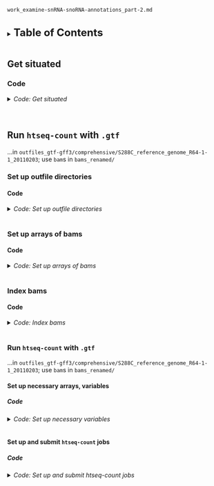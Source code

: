 
`work_examine-snRNA-snoRNA-annotations_part-2.md`
<br />
<br />

<details>
<summary><b><font size="+2">Table of Contents</font></b></summary>
<!-- MarkdownTOC -->

1. [Get situated](#get-situated)
    1. [Code](#code)
1. [Run `htseq-count` with `.gtf`](#run-htseq-count-with-gtf)
    1. [Set up outfile directories](#set-up-outfile-directories)
        1. [Code](#code-1)
    1. [Set up arrays of bams](#set-up-arrays-of-bams)
        1. [Code](#code-2)
    1. [Index bams](#index-bams)
        1. [Code](#code-3)
    1. [Run `htseq-count` with `.gtf`](#run-htseq-count-with-gtf-1)
        1. [Set up necessary arrays, variables](#set-up-necessary-arrays-variables)
            1. [Code](#code-4)
        1. [Set up and submit `htseq-count` jobs](#set-up-and-submit-htseq-count-jobs)
            1. [Code](#code-5)

<!-- /MarkdownTOC -->
</details>
<br />

<a id="get-situated"></a>
## Get situated
<a id="code"></a>
### Code
<details>
<summary><i>Code: Get situated</i></summary>

```bash
#!/bin/bash

transcriptome && 
    {
        cd "results/2023-0215/" \
            || echo "cd'ing failed; check on this..."
    }

source activate gff3_env
```
</details>
<br />
<br />

<a id="run-htseq-count-with-gtf"></a>
## Run `htseq-count` with `.gtf`
...in `outfiles_gtf-gff3/comprehensive/S288C_reference_genome_R64-1-1_20110203`; use `bam`s in `bams_renamed/`

<a id="set-up-outfile-directories"></a>
### Set up outfile directories
<a id="code-1"></a>
#### Code
<details>
<summary><i>Code: Set up outfile directories</i></summary>

```bash
#!/bin/bash

for h in ./outfiles_htseq-count/comprehensive/S288C_reference_genome_R64-1-1_20110203/UT_prim_UMI/*; do
    if [[ ! -e "${h}" ]]; then
        mkdir -p outfiles_htseq-count/comprehensive/S288C_reference_genome_R64-1-1_20110203/UT_prim_UMI/err_out
    else
        echo "Directories present; skipping mkdir'ing of outfile directories"
    fi

    break
done
```
</details>
<br />

<a id="set-up-arrays-of-bams"></a>
### Set up arrays of bams
<a id="code-2"></a>
#### Code
<details>
<summary><i>Code: Set up arrays of bams</i></summary>

```bash
#!/bin/bash

unset UT_prim_UMI
typeset -a UT_prim_UMI
while IFS=" " read -r -d $'\0'; do
    UT_prim_UMI+=( "${REPLY}" )
done < <(\
    find "bams_renamed/UT_prim_UMI" \
        -type l \
        -name "*.bam" \
        -print0 \
            | sort -z \
)
echo_test "${UT_prim_UMI[@]}"
echo "${#UT_prim_UMI[@]}"
echo "${UT_prim_UMI[*]}"
```
</details>
<br />

<a id="index-bams"></a>
### Index bams
<a id="code-3"></a>
#### Code
<details>
<summary><i>Code: Index bams</i></summary>

```bash
#!/bin/bash

for h in ./bams_renamed/UT_prim_UMI/*.bai; do
    if [[ ! -e "${h}" ]]; then
        ml SAMtools/1.16.1-GCC-11.2.0

        for i in "${UT_prim_UMI[@]}"; do
                echo "${i}"
                samtools index -@ "${SLURM_CPUS_ON_NODE}" "${i}"

            module purge SAMtools/1.16.1-GCC-11.2.0
        done
    else
        echo "Bam indices exist; skipping the running of samtools index"
    fi

    break
done
```
</details>
<br />

<a id="run-htseq-count-with-gtf-1"></a>
### Run `htseq-count` with `.gtf`
...in `outfiles_gtf-gff3/comprehensive/S288C_reference_genome_R64-1-1_20110203`; use `bam`s in `bams_renamed/`

<a id="set-up-necessary-arrays-variables"></a>
#### Set up necessary arrays, variables
<a id="code-4"></a>
##### Code
<details>
<summary><i>Code: Set up necessary variables</i></summary>

```bash
#!/bin/bash

p_gtf=outfiles_gtf-gff3/comprehensive/S288C_reference_genome_R64-1-1_20110203  # ls -1 "${p_gtf}"
gtf=( "${p_gtf}/saccharomyces_cerevisiae_R64-1-1_20110208.snRNA-snoRNA.gtf" )
echo_test "${gtf[@]}"
echo "${#gtf[@]}"

job_name="run_htseq-count"  # echo "${job_name}"
threads=8  # echo "${threads}"

job_no_max=1  # echo "${job_no_max}"
```
</details>
<br />

<a id="set-up-and-submit-htseq-count-jobs"></a>
#### Set up and submit `htseq-count` jobs
<a id="code-5"></a>
##### Code
<details>
<summary><i>Code: Set up and submit htseq-count jobs</i></summary>

```bash
#!/bin/bash

h=0
for i in "strd-eq"; do
    for j in "${gtf[@]}"; do
        # i="strd-eq"  # echo "${i}"
        # j="${gtf[0]}"  # echo "${j}"

        #  -------------------------------------
        count_against="${j}"  # echo "${count_against}"
        out="outfiles_htseq-count/comprehensive/S288C_reference_genome_R64-1-1_20110203/UT_prim_UMI/$(
            echo $(basename "${count_against}") \
                | sed 's/.gtf//g'
        ).hc-${i}.tsv"   # echo "${out}"  # ., "$(dirname "${out}")"

        err_out="$(
            dirname "${out}"
        )/err_out/$(
            basename "${out}" .tsv
        )"  # echo "${err_out}"  # ., "$(dirname "${err_out}")"


        #  -------------------------------------
        let h++
        iter="${h}"
        echo "        #  -------------------------------------"
        printf "        Iteration '%d'\n" "${iter}"

        echo """
        Running htseq-count
                    directory                                                file
               out  $(dirname ${out})          $(basename ${out})
            stdout  $(dirname ${err_out})  $(basename ${err_out}).stdout.txt
            stderr  $(dirname ${err_out})  $(basename ${err_out}).stderr.txt
        """

        if [[ "${i}" == "strd-eq" ]]; then
            hc_strd="yes"  # echo "${hc_strd}"
        elif [[ "${i}" == "strd-op" ]]; then
            hc_strd="reverse"  # echo "${hc_strd}"
        fi


        #  -------------------------------------
        echo """
        sbatch \\
            --job-name=${job_name} \\
            --nodes=1 \\
            --cpus-per-task=${threads} \\
            --error=${err_out}.%A.stderr.txt \\
            --output=${err_out}.%A.stdout.txt \\
            htseq-count \\
                --order \"pos\" \\
                --stranded \"${hc_strd}\" \\
                --nonunique \"none\" \\
                --type \"feature\" \\
                --idattr \"gene_id\" \\
                --nprocesses ${threads} \\
                --counts_output \"${out}\" \\
                --with-header \\
                ${UT_prim_UMI[*]} \\
                \"${count_against}\" \\
                     > >(tee -a \"${err_out}.stdout.txt\") \\
                    2> >(tee -a \"${err_out}.stderr.txt\")
        """

        sbatch \
            --job-name=${job_name} \
            --nodes=1 \
            --cpus-per-task=${threads} \
            --error=${err_out}.%A.stderr.txt \
            --output=${err_out}.%A.stdout.txt \
            htseq-count \
                --order "pos" \
                --stranded "${hc_strd}" \
                --nonunique "none" \
                --type "feature" \
                --idattr "gene_id" \
                --nprocesses ${threads} \
                --counts_output "${out}" \
                --with-header \
                ${UT_prim_UMI[*]} \
                "${count_against}"

        sleep 0.5
        echo ""
    done
done
```
</details>
<br />
